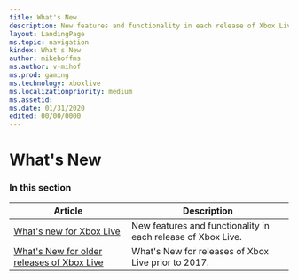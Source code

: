 ```yaml
---
title: What's New
description: New features and functionality in each release of Xbox Live.
layout: LandingPage
ms.topic: navigation
kindex: What's New
author: mikehoffms
ms.author: v-mihof
ms.prod: gaming
ms.technology: xboxlive
ms.localizationpriority: medium
ms.assetid:
ms.date: 01/31/2020
edited: 00/00/0000
---
```


# What's New


### In this section

| Article | Description |
|---------|-------------|
| [What's new for Xbox Live](live-whats-new.md) | New features and functionality in each release of Xbox Live. |
| [What's New for older releases of Xbox Live](archived/live-whats-new-archived-nav.md) | What's New for releases of Xbox Live prior to 2017. |
